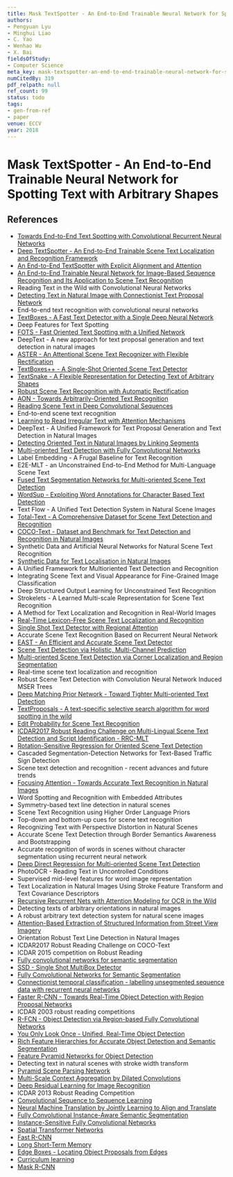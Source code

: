 ```yaml
---
title: Mask TextSpotter - An End-to-End Trainable Neural Network for Spotting Text with Arbitrary Shapes
authors:
- Pengyuan Lyu
- Minghui Liao
- C. Yao
- Wenhao Wu
- X. Bai
fieldsOfStudy:
- Computer Science
meta_key: mask-textspotter-an-end-to-end-trainable-neural-network-for-spotting-text-with-arbitrary-shapes
numCitedBy: 319
pdf_relpath: null
ref_count: 99
status: todo
tags:
- gen-from-ref
- paper
venue: ECCV
year: 2018
---
```


# Mask TextSpotter - An End-to-End Trainable Neural Network for Spotting Text with Arbitrary Shapes

## References

- [Towards End-to-End Text Spotting with Convolutional Recurrent Neural Networks](./towards-end-to-end-text-spotting-with-convolutional-recurrent-neural-networks.md)
- [Deep TextSpotter - An End-to-End Trainable Scene Text Localization and Recognition Framework](./deep-textspotter-an-end-to-end-trainable-scene-text-localization-and-recognition-framework.md)
- [An End-to-End TextSpotter with Explicit Alignment and Attention](./an-end-to-end-textspotter-with-explicit-alignment-and-attention.md)
- [An End-to-End Trainable Neural Network for Image-Based Sequence Recognition and Its Application to Scene Text Recognition](./an-end-to-end-trainable-neural-network-for-image-based-sequence-recognition-and-its-application-to-scene-text-recognition.md)
- Reading Text in the Wild with Convolutional Neural Networks
- [Detecting Text in Natural Image with Connectionist Text Proposal Network](./detecting-text-in-natural-image-with-connectionist-text-proposal-network.md)
- End-to-end text recognition with convolutional neural networks
- [TextBoxes - A Fast Text Detector with a Single Deep Neural Network](./textboxes-a-fast-text-detector-with-a-single-deep-neural-network.md)
- Deep Features for Text Spotting
- [FOTS - Fast Oriented Text Spotting with a Unified Network](./fots-fast-oriented-text-spotting-with-a-unified-network.md)
- DeepText - A new approach for text proposal generation and text detection in natural images
- [ASTER - An Attentional Scene Text Recognizer with Flexible Rectification](./aster-an-attentional-scene-text-recognizer-with-flexible-rectification.md)
- [TextBoxes++ - A Single-Shot Oriented Scene Text Detector](./textboxes-a-single-shot-oriented-scene-text-detector.md)
- [TextSnake - A Flexible Representation for Detecting Text of Arbitrary Shapes](./textsnake-a-flexible-representation-for-detecting-text-of-arbitrary-shapes.md)
- [Robust Scene Text Recognition with Automatic Rectification](./robust-scene-text-recognition-with-automatic-rectification.md)
- [AON - Towards Arbitrarily-Oriented Text Recognition](./aon-towards-arbitrarily-oriented-text-recognition.md)
- [Reading Scene Text in Deep Convolutional Sequences](./reading-scene-text-in-deep-convolutional-sequences.md)
- End-to-end scene text recognition
- [Learning to Read Irregular Text with Attention Mechanisms](./learning-to-read-irregular-text-with-attention-mechanisms.md)
- DeepText - A Unified Framework for Text Proposal Generation and Text Detection in Natural Images
- [Detecting Oriented Text in Natural Images by Linking Segments](./detecting-oriented-text-in-natural-images-by-linking-segments.md)
- [Multi-oriented Text Detection with Fully Convolutional Networks](./multi-oriented-text-detection-with-fully-convolutional-networks.md)
- Label Embedding - A Frugal Baseline for Text Recognition
- E2E-MLT - an Unconstrained End-to-End Method for Multi-Language Scene Text
- [Fused Text Segmentation Networks for Multi-oriented Scene Text Detection](./fused-text-segmentation-networks-for-multi-oriented-scene-text-detection.md)
- [WordSup - Exploiting Word Annotations for Character Based Text Detection](./wordsup-exploiting-word-annotations-for-character-based-text-detection.md)
- Text Flow - A Unified Text Detection System in Natural Scene Images
- [Total-Text - A Comprehensive Dataset for Scene Text Detection and Recognition](./total-text-a-comprehensive-dataset-for-scene-text-detection-and-recognition.md)
- [COCO-Text - Dataset and Benchmark for Text Detection and Recognition in Natural Images](./coco-text-dataset-and-benchmark-for-text-detection-and-recognition-in-natural-images.md)
- Synthetic Data and Artificial Neural Networks for Natural Scene Text Recognition
- [Synthetic Data for Text Localisation in Natural Images](./synthetic-data-for-text-localisation-in-natural-images.md)
- A Unified Framework for Multioriented Text Detection and Recognition
- Integrating Scene Text and Visual Appearance for Fine-Grained Image Classification
- Deep Structured Output Learning for Unconstrained Text Recognition
- Strokelets - A Learned Multi-scale Representation for Scene Text Recognition
- A Method for Text Localization and Recognition in Real-World Images
- [Real-Time Lexicon-Free Scene Text Localization and Recognition](./real-time-lexicon-free-scene-text-localization-and-recognition.md)
- [Single Shot Text Detector with Regional Attention](./single-shot-text-detector-with-regional-attention.md)
- Accurate Scene Text Recognition Based on Recurrent Neural Network
- [EAST - An Efficient and Accurate Scene Text Detector](./east-an-efficient-and-accurate-scene-text-detector.md)
- [Scene Text Detection via Holistic, Multi-Channel Prediction](./scene-text-detection-via-holistic-multi-channel-prediction.md)
- [Multi-oriented Scene Text Detection via Corner Localization and Region Segmentation](./multi-oriented-scene-text-detection-via-corner-localization-and-region-segmentation.md)
- Real-time scene text localization and recognition
- Robust Scene Text Detection with Convolution Neural Network Induced MSER Trees
- [Deep Matching Prior Network - Toward Tighter Multi-oriented Text Detection](./deep-matching-prior-network-toward-tighter-multi-oriented-text-detection.md)
- [TextProposals - A text-specific selective search algorithm for word spotting in the wild](./textproposals-a-text-specific-selective-search-algorithm-for-word-spotting-in-the-wild.md)
- [Edit Probability for Scene Text Recognition](./edit-probability-for-scene-text-recognition.md)
- [ICDAR2017 Robust Reading Challenge on Multi-Lingual Scene Text Detection and Script Identification - RRC-MLT](./icdar2017-robust-reading-challenge-on-multi-lingual-scene-text-detection-and-script-identification-rrc-mlt.md)
- [Rotation-Sensitive Regression for Oriented Scene Text Detection](./rotation-sensitive-regression-for-oriented-scene-text-detection.md)
- Cascaded Segmentation-Detection Networks for Text-Based Traffic Sign Detection
- Scene text detection and recognition - recent advances and future trends
- [Focusing Attention - Towards Accurate Text Recognition in Natural Images](./focusing-attention-towards-accurate-text-recognition-in-natural-images.md)
- Word Spotting and Recognition with Embedded Attributes
- Symmetry-based text line detection in natural scenes
- Scene Text Recognition using Higher Order Language Priors
- Top-down and bottom-up cues for scene text recognition
- Recognizing Text with Perspective Distortion in Natural Scenes
- Accurate Scene Text Detection through Border Semantics Awareness and Bootstrapping
- Accurate recognition of words in scenes without character segmentation using recurrent neural network
- [Deep Direct Regression for Multi-oriented Scene Text Detection](./deep-direct-regression-for-multi-oriented-scene-text-detection.md)
- PhotoOCR - Reading Text in Uncontrolled Conditions
- Supervised mid-level features for word image representation
- Text Localization in Natural Images Using Stroke Feature Transform and Text Covariance Descriptors
- [Recursive Recurrent Nets with Attention Modeling for OCR in the Wild](./recursive-recurrent-nets-with-attention-modeling-for-ocr-in-the-wild.md)
- Detecting texts of arbitrary orientations in natural images
- A robust arbitrary text detection system for natural scene images
- [Attention-Based Extraction of Structured Information from Street View Imagery](./attention-based-extraction-of-structured-information-from-street-view-imagery.md)
- Orientation Robust Text Line Detection in Natural Images
- ICDAR2017 Robust Reading Challenge on COCO-Text
- ICDAR 2015 competition on Robust Reading
- [Fully convolutional networks for semantic segmentation](./fully-convolutional-networks-for-semantic-segmentation.md)
- [SSD - Single Shot MultiBox Detector](./ssd-single-shot-multibox-detector.md)
- [Fully Convolutional Networks for Semantic Segmentation](./fully-convolutional-networks-for-semantic-segmentation.md)
- [Connectionist temporal classification - labelling unsegmented sequence data with recurrent neural networks](./connectionist-temporal-classification-labelling-unsegmented-sequence-data-with-recurrent-neural-networks.md)
- [Faster R-CNN - Towards Real-Time Object Detection with Region Proposal Networks](./faster-r-cnn-towards-real-time-object-detection-with-region-proposal-networks.md)
- ICDAR 2003 robust reading competitions
- [R-FCN - Object Detection via Region-based Fully Convolutional Networks](./r-fcn-object-detection-via-region-based-fully-convolutional-networks.md)
- [You Only Look Once - Unified, Real-Time Object Detection](./you-only-look-once-unified-real-time-object-detection.md)
- [Rich Feature Hierarchies for Accurate Object Detection and Semantic Segmentation](./rich-feature-hierarchies-for-accurate-object-detection-and-semantic-segmentation.md)
- [Feature Pyramid Networks for Object Detection](./feature-pyramid-networks-for-object-detection.md)
- Detecting text in natural scenes with stroke width transform
- [Pyramid Scene Parsing Network](./pyramid-scene-parsing-network.md)
- [Multi-Scale Context Aggregation by Dilated Convolutions](./multi-scale-context-aggregation-by-dilated-convolutions.md)
- [Deep Residual Learning for Image Recognition](./deep-residual-learning-for-image-recognition.md)
- ICDAR 2013 Robust Reading Competition
- [Convolutional Sequence to Sequence Learning](./convolutional-sequence-to-sequence-learning.md)
- [Neural Machine Translation by Jointly Learning to Align and Translate](./neural-machine-translation-by-jointly-learning-to-align-and-translate.md)
- [Fully Convolutional Instance-Aware Semantic Segmentation](./fully-convolutional-instance-aware-semantic-segmentation.md)
- [Instance-Sensitive Fully Convolutional Networks](./instance-sensitive-fully-convolutional-networks.md)
- [Spatial Transformer Networks](./spatial-transformer-networks.md)
- [Fast R-CNN](./fast-r-cnn.md)
- [Long Short-Term Memory](./long-short-term-memory.md)
- [Edge Boxes - Locating Object Proposals from Edges](./edge-boxes-locating-object-proposals-from-edges.md)
- [Curriculum learning](./curriculum-learning.md)
- [Mask R-CNN](./mask-r-cnn.md)
